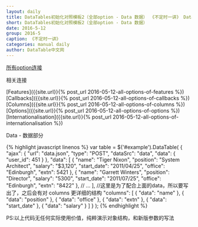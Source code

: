 ```yaml
---
layout: daily
title: DataTables初始化对照模板2（全部option - Data 数据） 《不定时一讲》 DataTable中文网
short: DataTables初始化对照模板2（全部option - Data 数据）
date: 2016-5-12
group: 2016-5
caption: 《不定时一讲》
categories: manual daily
author: DataTable中文网
---
```

[所有option连接]({{site.url}}/reference/option/)

相关连接

[Features]({{site.url}}{% post_url 2016-05-12-all-options-of-features %})
[Callbacks]({{site.url}}{% post_url 2016-05-12-all-options-of-callbacks %})
[Columns]({{site.url}}{% post_url 2016-05-12-all-options-of-columns %})
[Options]({{site.url}}{% post_url 2016-05-12-all-options-of-options %})
[Internationalisation]({{site.url}}{% post_url 2016-05-12-all-options-of-internationalisation %})

Data - 数据部分

{% highlight javascript linenos %}
var table = $('#example').DataTable( {
  "ajax": {
    "url": "data.json",
    "type": "POST",
    "dataSrc": "data",
    "data": {
        "user_id": 451
    }
  },
  "data": [
      {
          "name":       "Tiger Nixon",
          "position":   "System Architect",
          "salary":     "$3,120",
          "start_date": "2011/04/25",
          "office":     "Edinburgh",
          "extn":       5421
      },
      {
          "name": "Garrett Winters",
          "position": "Director",
          "salary": "5300",
          "start_date": "2011/07/25",
          "office": "Edinburgh",
          "extn": "8422"
      },
      // ...
  ],
  //这里是为了配合上面的data，所以要写出了，之后会有对 columns 更详细的结构
  "columns": [
      { "data": "name" },
      { "data": "position" },
      { "data": "office" },
      { "data": "extn" },
      { "data": "start_date" },
      { "data": "salary" }
  ]
} );
{% endhighlight %}

PS:以上代码无任何实际使用价值，纯粹演示对象结构，和新版参数的写法